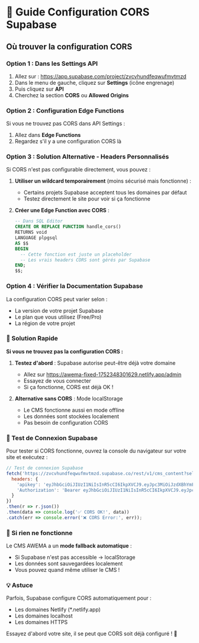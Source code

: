 # 🔧 Guide Configuration CORS Supabase

## Où trouver la configuration CORS

### Option 1 : Dans les Settings API

1. Allez sur : https://app.supabase.com/project/zvcvhundfeqwufmvtmzd
2. Dans le menu de gauche, cliquez sur **Settings** (icône engrenage)
3. Puis cliquez sur **API**
4. Cherchez la section **CORS** ou **Allowed Origins**

### Option 2 : Configuration Edge Functions

Si vous ne trouvez pas CORS dans API Settings :

1. Allez dans **Edge Functions**
2. Regardez s'il y a une configuration CORS là

### Option 3 : Solution Alternative - Headers Personnalisés

Si CORS n'est pas configurable directement, vous pouvez :

1. **Utiliser un wildcard temporairement** (moins sécurisé mais fonctionne) :
   - Certains projets Supabase acceptent tous les domaines par défaut
   - Testez directement le site pour voir si ça fonctionne

2. **Créer une Edge Function avec CORS** :
   ```sql
   -- Dans SQL Editor
   CREATE OR REPLACE FUNCTION handle_cors()
   RETURNS void
   LANGUAGE plpgsql
   AS $$
   BEGIN
     -- Cette fonction est juste un placeholder
     -- Les vrais headers CORS sont gérés par Supabase
   END;
   $$;
   ```

### Option 4 : Vérifier la Documentation Supabase

La configuration CORS peut varier selon :
- La version de votre projet Supabase
- Le plan que vous utilisez (Free/Pro)
- La région de votre projet

### 🚨 Solution Rapide

**Si vous ne trouvez pas la configuration CORS :**

1. **Testez d'abord** : Supabase autorise peut-être déjà votre domaine
   - Allez sur https://awema-fixed-1752348301629.netlify.app/admin
   - Essayez de vous connecter
   - Si ça fonctionne, CORS est déjà OK !

2. **Alternative sans CORS** : Mode localStorage
   - Le CMS fonctionne aussi en mode offline
   - Les données sont stockées localement
   - Pas besoin de configuration CORS

### 📝 Test de Connexion Supabase

Pour tester si CORS fonctionne, ouvrez la console du navigateur sur votre site et exécutez :

```javascript
// Test de connexion Supabase
fetch('https://zvcvhundfeqwufmvtmzd.supabase.co/rest/v1/cms_content?select=*', {
  headers: {
    'apikey': 'eyJhbGciOiJIUzI1NiIsInR5cCI6IkpXVCJ9.eyJpc3MiOiJzdXBhYmFzZSIsInJlZiI6Inp2Y3ZodW5kZmVxd3VmbXZ0bXpkIiwicm9sZSI6ImFub24iLCJpYXQiOjE3NTIxMzg3NzMsImV4cCI6MjA2NzcxNDc3M30.F03jQKH5gPnggL1amanmNCaCBzhjXJaqwd-wM3FdWfM',
    'Authorization': 'Bearer eyJhbGciOiJIUzI1NiIsInR5cCI6IkpXVCJ9.eyJpc3MiOiJzdXBhYmFzZSIsInJlZiI6Inp2Y3ZodW5kZmVxd3VmbXZ0bXpkIiwicm9sZSI6ImFub24iLCJpYXQiOjE3NTIxMzg3NzMsImV4cCI6MjA2NzcxNDc3M30.F03jQKH5gPnggL1amanmNCaCBzhjXJaqwd-wM3FdWfM'
  }
})
.then(r => r.json())
.then(data => console.log('✅ CORS OK!', data))
.catch(err => console.error('❌ CORS Error:', err));
```

### 🎯 Si rien ne fonctionne

Le CMS AWEMA a un **mode fallback automatique** :
- Si Supabase n'est pas accessible → localStorage
- Les données sont sauvegardées localement
- Vous pouvez quand même utiliser le CMS !

### 💡 Astuce

Parfois, Supabase configure CORS automatiquement pour :
- Les domaines Netlify (*.netlify.app)
- Les domaines localhost
- Les domaines HTTPS

Essayez d'abord votre site, il se peut que CORS soit déjà configuré ! 🎉
